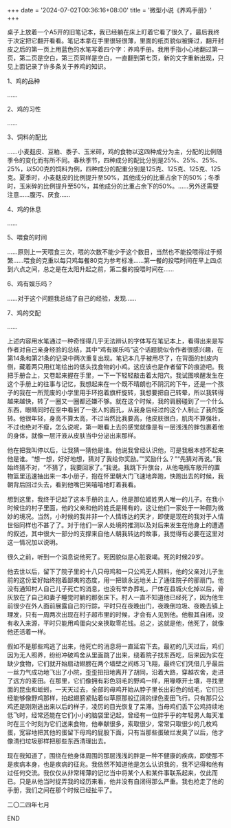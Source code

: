 +++
date = '2024-07-02T00:36:16+08:00'
title = '微型小说《养鸡手册》'
+++

桌子上放着一个A5开的旧笔记本，我已经躺在床上盯着它看了很久了，最后我终于决定把它翻开看看。笔记本拿在手里很轻很薄，里面的纸页貌似被撕过，翻开封皮之后的第一页上用蓝色的水笔写着四个字：养鸡手册。我用手指小心地翻过第一页，第二页是空白，第三页同样是空白，一直翻到第七页，新的文字重新出现，只见上面记录了许多条关于养鸡的知识。



1、鸡的品种

……

2、鸡的习性

……

3、饲料的配比

……小麦麸皮、豆粕、黍子、玉米碎，鸡的食物以这四种成分为主，分配的比例随季令的变化而有所不同。春秋季节，四种成分的配比分别是25%、25%、25%、25%，以500克的饲料为例，四种成分的配重分别是125克、125克、125克、125克。夏季时，小麦麸皮的比例提升至50%，其他成分的比重占余下的50%；冬季时，玉米碎的比例提升至50%，其他成分的比重占余下的50%。……另外还需要注意……腹泻、厌食……

4、鸡的休息

……

5、喂食的时间

……原则上一天喂食三次，喂的次数不能少于这个数目，当然也不能投喂得过于频繁……喂食的克重以每只鸡每餐80克为参考标准……第一餐的投喂时间在早上四点到六点之间，总之是在太阳升起之前，第二餐的投喂时间在……

6、鸡有娱乐吗？

……对于这个问题我总结了自己的经验，发现……

7、鸡的交配

……



上述内容用水笔通过一种奇怪得几乎无法辨认的字体写在笔记本上，看得出来是写作者对自己亲身经验的总结，其中“鸡有娱乐吗”这个话题貌似令作者很感兴趣，在第14条和第21条的记录中两次重复出现。笔记本几乎被用尽了，在背面的封皮内侧，藏着两只用红笔绘出的低头找食物的小鸡。这应该也是作者留下的痕迹吧。我把手册合上，又卷起来握在手里，一下一下轻轻敲击着太阳穴。我试图唤醒发生在这个手册上的往事与记忆，我想起来在一个既不晴朗也不阴沉的下午，还是一个孩子的我在一所荒废的小学里用手环抱着旗杆旋转，我想要把自己转晕，所以我转得越来越快，转了一圈又一圈都还嫌不够。就在这个时候，我的肩膀碰到了一个什么东西，眼睛同时在空中看到了一张人的面孔，从我身后经过的这个人制止了我的旋转。他很年轻，身高不算太高，不过当然比我要高，他皮肤很白，肌肉不算强壮，不过也绝对不瘦，怎么说呢，第一眼看上去的感觉就像是有一层浅浅的胖包裹着他的身体，就像一层汗液从皮肤当中分泌出来那样。

他在把我叫停以后，让我猜一猜他是谁。他说我曾经认识他，可是我根本想不起来他是谁。“想一想，好好地想，猜对了我给你奖励。”“奖励什么？”“先猜对再说。”我始终猜不对，“不猜了，我要回家了。”我说。我跳下升旗台，从他电瓶车敞开的置物篮里迅速抽出来一本小册子，抱在怀里朝大门飞速地奔跑，快跑出去的时候，我朝背后回过头去，看到他嘴巴笑嘻嘻地盯着我看。

想到这里，我终于记起了这本手册的主人，他是那位姬姓男人唯一的儿子。在我小时候住的村子里面，他的父亲和他的姓氏是稀有的，这让他们一家处于一种颇为微妙的境况。当然，小时候的我并非一个人情练达的天才，即使是现在的我对于人情世俗同样也不甚了了。对于他们一家人处境的推测以及对后来发生在他身上的遭遇的叙述，其中很大一部分的支撑来自他人朝我转达的故事，我觉得有必要在这里对这一情况加以说明。

很久之前，听到一个消息说他死了。死因貌似是心脏衰竭。死的时候29岁。

他去世以后，留下了院子里的十八只母鸡和一只公鸡无人照料，他的父亲对儿子生前的这份爱好始终抱着鄙夷的态度，用一把锁永远地关上了通往院子的那扇门。他没有通知村人自己儿子死亡的消息，也没有举办葬礼，尸体在县城火化掉以后，骨灰放在了自己和妻子睡觉时躺的那张床下。村人一直不知道他已经死了，因为他生前很少在外人面前展露自己的行踪，平时只在夜晚出门，夜晚倒垃圾、夜晚去镇上理发，只有一周两次出现在村子超市里的时候，才会有人见到他。他极其自闭，没有收入来源，平时只能用鸡蛋向父亲换取零花钱。总之，这就是他，他死了，就像他还活着一样。

假如不是那些鸡逃了出来，他死亡的消息将一直延宕下去。最初的几天过后，鸡们因为无人照养，纷纷冲破鸡舍从里面跳了出来，绕着院子找东西吃，后来因为实在缺少食物，它们就开始扇动翅膀在两个墙壁之间练习飞翔，最终它们凭借几乎最后一丝力气成功地飞出了小院，歪歪扭扭地离开了胡同，沿着大路，穿越农舍，走进了远方的麦田。在那里，它们像拥有彩色羽毛的野鸡一样，用喙啄开土壤，寻找里面的昆虫和蚯蚓，一天天过去，全部的母鸡开始从脖子里长出彩色的绒毛，它们已经能够像野鸡那样，拍起翅膀紧贴着似草原那般辽阔的绿色麦田飞行。只有那只公鸡还是刚刚逃出来以后的样子，凌厉的目光恢复了呆滞。当母鸡们丢下公鸡持续地低飞时，经常还能在它们小小的脑袋里记起，曾经有一位胖乎乎的年轻男人每天准时在三个时刻为它们送来食物，他奉献很多，索取很少，常常只取很少的几枚鸡蛋，宽容地把其他的蛋留下母鸡的屁股下面，只有当那些蛋破烂发臭了以后，他才像清扫垃圾那样把那些东西清理出去。

现在我知道了，围绕在他身体周围的那层浅浅的胖是一种不健康的疾病，即使那不是疾病本身，也是疾病的征兆。我依然不知道他是怎么认识我的，我不记得和他有过任何交流。我仅仅从非常稀薄的记忆当中将某个人和某件事联系起来，仅此而已。只是从他当时捉弄我的经历来看，他并没有自闭得那么严重。我也抢走了他的手册，我们之间在那个时候已经扯平了。

二〇二四年七月

END



